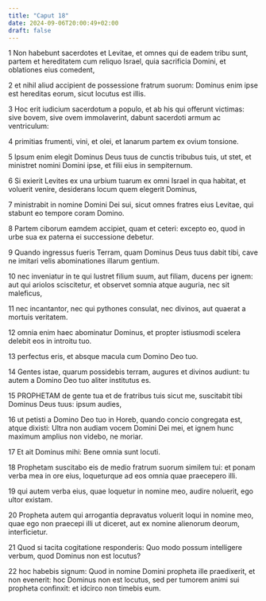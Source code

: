 ```yaml
---
title: "Caput 18"
date: 2024-09-06T20:00:49+02:00
draft: false
---
```



1 Non habebunt sacerdotes et Levitae, et omnes qui de eadem tribu sunt, partem et hereditatem cum reliquo Israel, quia sacrificia Domini, et oblationes eius comedent,

2 et nihil aliud accipient de possessione fratrum suorum: Dominus enim ipse est hereditas eorum, sicut locutus est illis.

3 Hoc erit iudicium sacerdotum a populo, et ab his qui offerunt victimas: sive bovem, sive ovem immolaverint, dabunt sacerdoti armum ac ventriculum:

4 primitias frumenti, vini, et olei, et lanarum partem ex ovium tonsione.

5 Ipsum enim elegit Dominus Deus tuus de cunctis tribubus tuis, ut stet, et ministret nomini Domini ipse, et filii eius in sempiternum.

6 Si exierit Levites ex una urbium tuarum ex omni Israel in qua habitat, et voluerit venire, desiderans locum quem elegerit Dominus,

7 ministrabit in nomine Domini Dei sui, sicut omnes fratres eius Levitae, qui stabunt eo tempore coram Domino.

8 Partem ciborum eamdem accipiet, quam et ceteri: excepto eo, quod in urbe sua ex paterna ei successione debetur.

9 Quando ingressus fueris Terram, quam Dominus Deus tuus dabit tibi, cave ne imitari velis abominationes illarum gentium.

10 nec inveniatur in te qui lustret filium suum, aut filiam, ducens per ignem: aut qui ariolos sciscitetur, et observet somnia atque auguria, nec sit maleficus,

11 nec incantantor, nec qui pythones consulat, nec divinos, aut quaerat a mortuis veritatem.

12 omnia enim haec abominatur Dominus, et propter istiusmodi scelera delebit eos in introitu tuo.

13 perfectus eris, et absque macula cum Domino Deo tuo.

14 Gentes istae, quarum possidebis terram, augures et divinos audiunt: tu autem a Domino Deo tuo aliter institutus es.

15 PROPHETAM de gente tua et de fratribus tuis sicut me, suscitabit tibi Dominus Deus tuus: ipsum audies,

16 ut petisti a Domino Deo tuo in Horeb, quando concio congregata est, atque dixisti: Ultra non audiam vocem Domini Dei mei, et ignem hunc maximum amplius non videbo, ne moriar.

17 Et ait Dominus mihi: Bene omnia sunt locuti.

18 Prophetam suscitabo eis de medio fratrum suorum similem tui: et ponam verba mea in ore eius, loqueturque ad eos omnia quae praecepero illi.

19 qui autem verba eius, quae loquetur in nomine meo, audire noluerit, ego ultor existam.

20 Propheta autem qui arrogantia depravatus voluerit loqui in nomine meo, quae ego non praecepi illi ut diceret, aut ex nomine alienorum deorum, interficietur.

21 Quod si tacita cogitatione responderis: Quo modo possum intelligere verbum, quod Dominus non est locutus?

22 hoc habebis signum: Quod in nomine Domini propheta ille praedixerit, et non evenerit: hoc Dominus non est locutus, sed per tumorem animi sui propheta confinxit: et idcirco non timebis eum.

